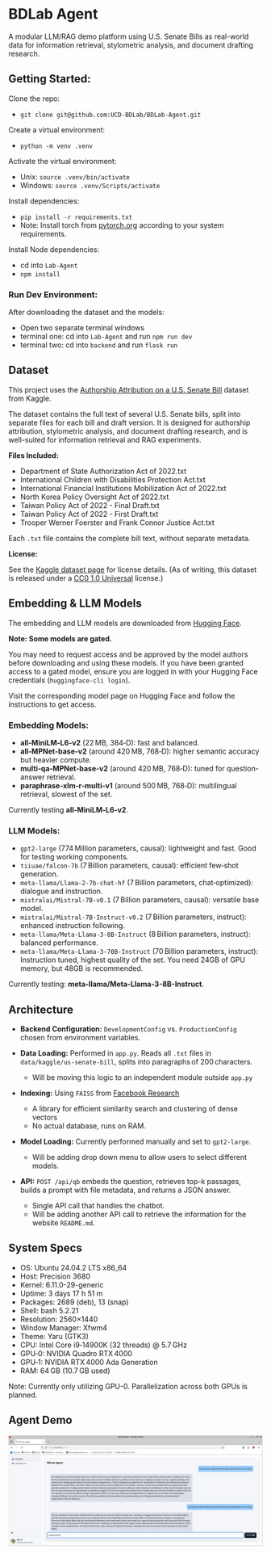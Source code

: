 # BDLab Agent
A modular LLM/RAG demo platform using U.S. Senate Bills as real-world data for information retrieval, stylometric analysis, and document drafting research.


## Getting Started:
Clone the repo:

- `git clone git@github.com:UCD-BDLab/BDLab-Agent.git`

Create a virtual environment:

- `python -m venv .venv`

Activate the virtual environment:

- Unix: `source .venv/bin/activate`
- Windows: `source .venv/Scripts/activate`

Install dependencies:

- `pip install -r requirements.txt`
- Note: Install torch from [pytorch.org](https://pytorch.org/get-started/locally/) according to your system requirements.

Install Node dependencies:

- cd into `Lab-Agent`
- `npm install`

### Run Dev Environment:
After downloading the dataset and the models:

- Open two separate terminal windows
- terminal one: cd into `Lab-Agent` and run `npm run dev`
- terminal two: cd into `backend` and run `flask run`

## Dataset
This project uses the [Authorship Attribution on a U.S. Senate Bill](https://www.kaggle.com/datasets/markjma/authorship-attribution-on-a-us-senate-bill) dataset from Kaggle.

The dataset contains the full text of several U.S. Senate bills, split into separate files for each bill and draft version. It is designed for authorship attribution, stylometric analysis, and document drafting research, and is well-suited for information retrieval and RAG experiments.

**Files Included:**  

- Department of State Authorization Act of 2022.txt  
- International Children with Disabilities Protection Act.txt  
- International Financial Institutions Mobilization Act of 2022.txt  
- North Korea Policy Oversight Act of 2022.txt  
- Taiwan Policy Act of 2022 - Final Draft.txt  
- Taiwan Policy Act of 2022 - First Draft.txt  
- Trooper Werner Foerster and Frank Connor Justice Act.txt

Each `.txt` file contains the complete bill text, without separate metadata.

**License:**  

See the [Kaggle dataset page](https://www.kaggle.com/datasets/markjma/authorship-attribution-on-a-us-senate-bill) for license details. (As of writing, this dataset is released under a [CC0 1.0 Universal](https://creativecommons.org/publicdomain/zero/1.0/) license.)

## Embedding & LLM Models

The embedding and LLM models are downloaded from [Hugging Face](https://huggingface.co/).

**Note: Some models are gated.**

You may need to request access and be approved by the model authors before downloading and using these models.
If you have been granted access to a gated model, ensure you are logged in with your Hugging Face credentials (`huggingface-cli login`).

Visit the corresponding model page on Hugging Face and follow the instructions to get access.

### Embedding Models:

- **all‑MiniLM‑L6‑v2** (22 MB, 384‑D): fast and balanced.
- **all‑MPNet‑base‑v2** (around 420 MB, 768‑D): higher semantic accuracy but heavier compute.
- **multi‑qa‑MPNet‑base‑v2** (around 420 MB, 768‑D): tuned for question-answer retrieval.
- **paraphrase‑xlm‑r‑multi‑v1** (around 500 MB, 768‑D): multilingual retrieval, slowest of the set.

Currently testing **all‑MiniLM‑L6‑v2**.

### LLM Models:

- `gpt2-large` (774 Million parameters, causal): lightweight and fast. Good for testing working components.
- `tiiuae/falcon-7b` (7 Billion parameters, causal): efficient few‑shot generation.
- `meta-llama/Llama-2-7b-chat-hf` (7 Billion parameters, chat‑optimized): dialogue and instruction.
- `mistralai/Mistral-7B-v0.1` (7 Billion parameters, causal): versatile base model.
- `mistralai/Mistral-7B-Instruct-v0.2` (7 Billion parameters, instruct): enhanced instruction following.
- `meta-llama/Meta-Llama-3-8B-Instruct` (8 Billion parameters, instruct): balanced performance.
- `meta-llama/Meta-Llama-3-70B-Instruct` (70 Billion parameters, instruct): Instruction tuned, highest quality of the set. You need 24GB of GPU memory, but 48GB is recommended.

Currently testing: **meta-llama/Meta-Llama-3-8B-Instruct**.

## Architecture

- **Backend Configuration:** `DevelopmentConfig` vs. `ProductionConfig` chosen from environment variables.

- **Data Loading:** Performed in `app.py`. Reads all `.txt` files in `data/kaggle/us-senate-bill`, splits into paragraphs of 200 characters.
    - Will be moving this logic to an independent module outside `app.py`

- **Indexing:** Using `FAISS` from [Facebook Research]("https://github.com/facebookresearch/faiss")
    - A library for efficient similarity search and clustering of dense vectors
    - No actual database, runs on RAM.

- **Model Loading:** Currently performed manually and set to `gpt2-large`.
    - Will be adding drop down menu to allow users to select different models.

- **API:** `POST /api/qb` embeds the question, retrieves top-k passages, builds a prompt with file metadata, and returns a JSON answer.
    - Single API call that handles the chatbot.
    - Will be adding another API call to retrieve the information for the website `README.md`.


## System Specs

- OS: Ubuntu 24.04.2 LTS x86_64
- Host: Precision 3680
- Kernel: 6.11.0-29-generic
- Uptime: 3 days 17 h 51 m
- Packages: 2689 (deb), 13 (snap)
- Shell: bash 5.2.21
- Resolution: 2560×1440
- Window Manager: Xfwm4
- Theme: Yaru (GTK3)
- CPU: Intel Core i9‑14900K (32 threads) @ 5.7 GHz
- GPU‑0: NVIDIA Quadro RTX 4000
- GPU‑1: NVIDIA RTX 4000 Ada Generation
- RAM: 64 GB (10.7 GB used)

Note: Currently only utilizing GPU-0. Parallelization across both GPUs is planned.

## Agent Demo

![Interactive query demo](Assets/agent.png)
